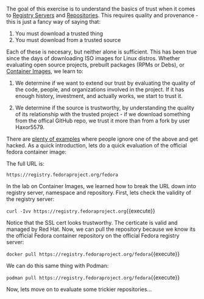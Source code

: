 The goal of this exercise is to understand the basics of trust when it comes to [Registry Servers](https://developers.redhat.com/blog/2018/02/22/container-terminology-practical-introduction/#h.4cxnedx7tmvq) and [Repositories](https://developers.redhat.com/blog/2018/02/22/container-terminology-practical-introduction/#h.20722ydfjdj8). This requires quality and provenance - this is just a fancy way of saying that:

1. You must download a trusted thing
2. You must download from a trusted source

Each of these is necesary, but neither alone is sufficient. This has been true since the days of downloading ISO images for Linux distros. Whether evaluating open source projects, prebuilt packages (RPMs or Debs), or [Container Images](https://developers.redhat.com/blog/2018/02/22/container-terminology-practical-introduction/#h.dqlu6589ootw), we learn to:

1. We determine if we want to extend our trust by evaluating the quality of the code, people, and organizations involved in the project. If it has enough history, investment, and actually works, we start to trust it.

2. We determine if the source is trustworthy, by understanding the quality of its relationship with the trusted project - if we download something from the offical GitHub repo, we trust it more than from a fork by user Haxor5579.

There are [plenty of examples](https://www.infoworld.com/article/3289790/application-security/deep-container-inspection-what-the-docker-hub-minor-virus-and-xcodeghost-breach-can-teach-about-con.html) where people ignore one of the above and get hacked. As a quick introduction, lets do a quick evaluation of the official fedora container image:

The full URL is:

``https://registry.fedoraproject.org/fedora``

In the lab on Container Images, we learned how to break the URL down into registry server, namespace and repository. First, lets check the validity of the registry server:

``curl -Ivv https://registry.fedoraproject.org``{{execute}}

Notice that the SSL cert looks trustworthy. The certicate is valid and managed by Red Hat. Now, we can pull the repository because we know its the official Fedora container repository on the official Fedora registry server:

``docker pull https://registry.fedoraproject.org/fedora``{{execute}}

We can do this same thing with Podman:

``podman pull https://registry.fedoraproject.org/fedora``{{execute}}

Now, lets move on to evaluate some trickier repositories...
